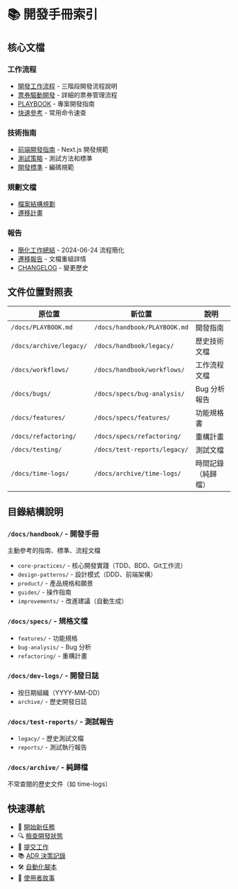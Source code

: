 # 📚 開發手冊索引

## 核心文檔

### 工作流程
- [開發工作流程](workflow.md) - 三階段開發流程說明
- [票券驅動開發](workflows/TICKET_DRIVEN_DEVELOPMENT.md) - 詳細的票券管理流程
- [PLAYBOOK](PLAYBOOK.md) - 專案開發指南
- [快速參考](quick-reference.md) - 常用命令速查

### 技術指南
- [前端開發指南](guides/frontend-guide.md) - Next.js 開發規範
- [測試策略](technical/test-strategy.md) - 測試方法和標準
- [開發標準](legacy/development-standards.md) - 編碼規範

### 規劃文檔
- [檔案結構規劃](planning/FILE_STRUCTURE_PLAN.md)
- [遷移計畫](planning/MIGRATION_PLAN.md)

### 報告
- [簡化工作總結](simplification-summary.md) - 2024-06-24 流程簡化
- [遷移報告](migration-report.md) - 文檔重組詳情
- [CHANGELOG](CHANGELOG.md) - 變更歷史

## 文件位置對照表

| 原位置 | 新位置 | 說明 |
|--------|--------|------|
| `/docs/PLAYBOOK.md` | `/docs/handbook/PLAYBOOK.md` | 開發指南 |
| `/docs/archive/legacy/` | `/docs/handbook/legacy/` | 歷史技術文檔 |
| `/docs/workflows/` | `/docs/handbook/workflows/` | 工作流程文檔 |
| `/docs/bugs/` | `/docs/specs/bug-analysis/` | Bug 分析報告 |
| `/docs/features/` | `/docs/specs/features/` | 功能規格書 |
| `/docs/refactoring/` | `/docs/specs/refactoring/` | 重構計畫 |
| `/docs/testing/` | `/docs/test-reports/legacy/` | 測試文檔 |
| `/docs/time-logs/` | `/docs/archive/time-logs/` | 時間記錄（純歸檔） |

## 目錄結構說明

### `/docs/handbook/` - 開發手冊
主動參考的指南、標準、流程文檔
- `core-practices/` - 核心開發實踐（TDD、BDD、Git工作流）
- `design-patterns/` - 設計模式（DDD、前端架構）
- `product/` - 產品規格和願景
- `guides/` - 操作指南
- `improvements/` - 改進建議（自動生成）

### `/docs/specs/` - 規格文檔
- `features/` - 功能規格
- `bug-analysis/` - Bug 分析
- `refactoring/` - 重構計畫

### `/docs/dev-logs/` - 開發日誌
- 按日期組織（YYYY-MM-DD）
- `archive/` - 歷史開發日誌

### `/docs/test-reports/` - 測試報告
- `legacy/` - 歷史測試文檔
- `reports/` - 測試執行報告

### `/docs/archive/` - 純歸檔
不常查閱的歷史文件（如 time-logs）

## 快速導航

- 🎯 [開始新任務](workflow.md#第一階段啟動-ticket)
- 🔍 [檢查開發狀態](workflow.md#第二階段進入開發)
- 📝 [提交工作](workflow.md#第三階段commit-流程)
- 📚 [ADR 決策記錄](../decisions/)
- 🛠️ [自動化腳本](../scripts/)
- 📖 [使用者故事](../stories/)